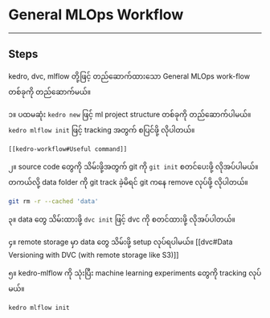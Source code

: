# General MLOps Workflow
--- 
## Steps

kedro, dvc, mlflow တို့ဖြင့် တည်ဆောက်ထားသော General MLOps work-flow  တစ်ခုကို တည်ဆောက်မယ်။

၁။ ပထမဆုံး `kedro new`  ဖြင့် ml project structure တစ်ခုကို တည်ဆောက်ပါမယ်။ `kedro mlflow init` ဖြင့် tracking အတွက် စပြင်ဖို့ လိုပါတယ်။

	[[kedro-workflow#Useful command]]
	
၂။ source code တွေကို သိမ်းဖို့အတွက် git ကို `git init` စတင်ပေးဖို့ လိုအပ်ပါမယ်။ တကယ်လို့ data folder ကို git track ခဲ့မိရင် git ကနေ remove လုပ်ဖို့ လိုပါတယ်။ 

```bash
git rm -r --cached 'data'
```

၃။ data တွေ သိမ်းထားဖို့ `dvc init` ဖြင့် dvc ကို စတင်ထားဖို့ လိုအပ်ပါတယ်။

၄။ remote storage မှာ data တွေ သိမ်းဖို့ setup လုပ်ရပါမယ်။
	[[dvc#Data Versioning with DVC (with remote storage like S3)]]
	
၅။ kedro-mlflow ကို သုံးပြီး machine learning experiments တွေကို tracking လုပ်မယ်။

```bash
kedro mlflow init
```

